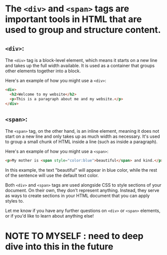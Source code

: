 # The `<div>` and `<span>` tags are important tools in HTML that are used to group and structure content.

## **`<div>`:**
The `<div>` tag is a block-level element, which means it starts on a new line and takes up the full width available. It is used as a container that groups other elements together into a block.

Here's an example of how you might use a `<div>`:

```HTML
<div>
  <h2>Welcome to my website</h2>
  <p>This is a paragraph about me and my website.</p>
</div>
```

## **`<span>`:**
The `<span>` tag, on the other hand, is an inline element, meaning it does not start on a new line and only takes up as much width as necessary. It's used to group a small chunk of HTML inside a line (such as inside a paragraph).

Here's an example of how you might use a `<span>`:

```HTML
<p>My mother is <span style="color:blue">beautiful</span> and kind.</p>
```

In this example, the text "beautiful" will appear in blue color, while the rest of the sentence will use the default text color.

Both `<div>` and `<span>` tags are used alongside CSS to style sections of your document. On their own, they don't represent anything. Instead, they serve as ways to create sections in your HTML document that you can apply styles to.

Let me know if you have any further questions on `<div>` or `<span>` elements, or if you'd like to learn about anything else!

# NOTE TO MYSELF : need to deep dive into this in the future